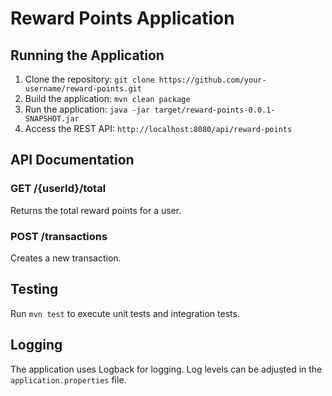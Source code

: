 # Reward Points Application

## Running the Application

1. Clone the repository: `git clone https://github.com/your-username/reward-points.git`
2. Build the application: `mvn clean package`
3. Run the application: `java -jar target/reward-points-0.0.1-SNAPSHOT.jar`
4. Access the REST API: `http://localhost:8080/api/reward-points`

## API Documentation

### GET /{userId}/total

Returns the total reward points for a user.

### POST /transactions

Creates a new transaction.

## Testing

Run `mvn test` to execute unit tests and integration tests.

## Logging

The application uses Logback for logging. Log levels can be adjusted in the `application.properties` file.